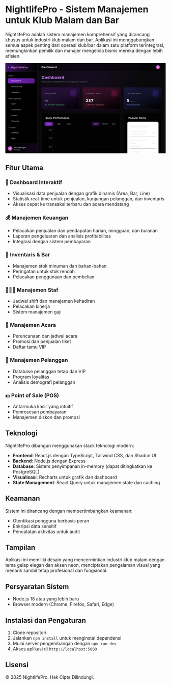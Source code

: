 # NightlifePro - Sistem Manajemen untuk Klub Malam dan Bar

NightlifePro adalah sistem manajemen komprehensif yang dirancang khusus untuk industri klub malam dan bar. Aplikasi ini menggabungkan semua aspek penting dari operasi klub/bar dalam satu platform terintegrasi, memungkinkan pemilik dan manajer mengelola bisnis mereka dengan lebih efisien.

![NightlifePro Dashboard](1.png)

## Fitur Utama

### 🌟 Dashboard Interaktif
- Visualisasi data penjualan dengan grafik dinamis (Area, Bar, Line)
- Statistik real-time untuk penjualan, kunjungan pelanggan, dan inventaris
- Akses cepat ke transaksi terbaru dan acara mendatang

### 💰 Manajemen Keuangan
- Pelacakan penjualan dan pendapatan harian, mingguan, dan bulanan
- Laporan pengeluaran dan analisis profitabilitas
- Integrasi dengan sistem pembayaran

### 🥃 Inventaris & Bar
- Manajemen stok minuman dan bahan-bahan
- Peringatan untuk stok rendah
- Pelacakan penggunaan dan pembelian

### 🧑‍🤝‍🧑 Manajemen Staf
- Jadwal shift dan manajemen kehadiran
- Pelacakan kinerja
- Sistem manajemen gaji

### 🎫 Manajemen Acara
- Perencanaan dan jadwal acara
- Promosi dan penjualan tiket
- Daftar tamu VIP

### 👥 Manajemen Pelanggan
- Database pelanggan tetap dan VIP
- Program loyalitas
- Analisis demografi pelanggan

### 💵 Point of Sale (POS)
- Antarmuka kasir yang intuitif
- Pemrosesan pembayaran
- Manajemen diskon dan promosi

## Teknologi

NightlifePro dibangun menggunakan stack teknologi modern:

- **Frontend**: React.js dengan TypeScript, Tailwind CSS, dan Shadcn UI
- **Backend**: Node.js dengan Express
- **Database**: Sistem penyimpanan in-memory (dapat ditingkatkan ke PostgreSQL)
- **Visualisasi**: Recharts untuk grafik dan dashboard
- **State Management**: React Query untuk manajemen state dan caching

## Keamanan

Sistem ini dirancang dengan mempertimbangkan keamanan:

- Otentikasi pengguna berbasis peran
- Enkripsi data sensitif
- Pencatatan aktivitas untuk audit

## Tampilan

Aplikasi ini memiliki desain yang mencerminkan industri klub malam dengan tema gelap elegan dan aksen neon, menciptakan pengalaman visual yang menarik sambil tetap profesional dan fungsional.

## Persyaratan Sistem

- Node.js 18 atau yang lebih baru
- Browser modern (Chrome, Firefox, Safari, Edge)

## Instalasi dan Pengaturan

1. Clone repositori
2. Jalankan `npm install` untuk menginstal dependensi
3. Mulai server pengembangan dengan `npm run dev`
4. Akses aplikasi di `http://localhost:5000`

## Lisensi

© 2025 NightlifePro. Hak Cipta Dilindungi.